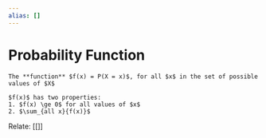 ```yaml
---
alias: []
---
```

# Probability Function
```ad-def
The **function** $f(x) = P(X = x)$, for all $x$ in the set of possible values of $X$
```

```ad-note
$f(x)$ has two properties:
1. $f(x) \ge 0$ for all values of $x$
2. $\sum_{all x}{f(x)}$
```
Relate: [[]]